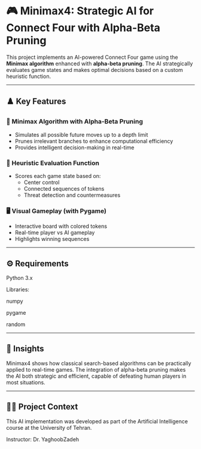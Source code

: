 # 🎮 Minimax4: Strategic AI for Connect Four with Alpha-Beta Pruning

This project implements an AI-powered Connect Four game using the **Minimax algorithm** enhanced with **alpha-beta pruning**. The AI strategically evaluates game states and makes optimal decisions based on a custom heuristic function.

---

## ♟️ Key Features

### 🧠 Minimax Algorithm with Alpha-Beta Pruning
- Simulates all possible future moves up to a depth limit
- Prunes irrelevant branches to enhance computational efficiency
- Provides intelligent decision-making in real-time

### 🎯 Heuristic Evaluation Function
- Scores each game state based on:
  - Center control
  - Connected sequences of tokens
  - Threat detection and countermeasures

### 🖥️ Visual Gameplay (with Pygame)
- Interactive board with colored tokens
- Real-time player vs AI gameplay
- Highlights winning sequences

---

## ⚙️ Requirements

Python 3.x

Libraries:

numpy

pygame

random

---

## 🧪 Insights

Minimax4 shows how classical search-based algorithms can be practically applied to real-time games. The integration of alpha-beta pruning makes the AI both strategic and efficient, capable of defeating human players in most situations.

---

## 👨‍🏫 Project Context

This AI implementation was developed as part of the Artificial Intelligence course at the University of Tehran.

Instructor: Dr. YaghoobZadeh

